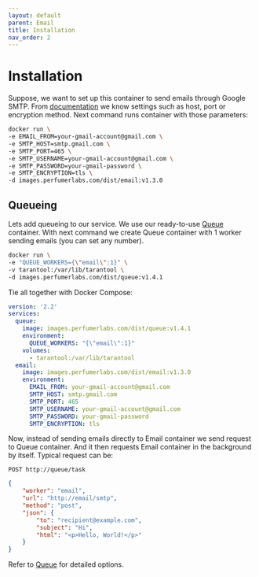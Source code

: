 ```yaml
---
layout: default
parent: Email
title: Installation
nav_order: 2
---
```


Installation
============

Suppose, we want to set up this container to send emails through Google SMTP.
From [documentation](https://developers.google.com/gmail/imap/imap-smtp) we know settings such as host, port or encryption method.
Next command runs container with those parameters:

```bash
docker run \
-e EMAIL_FROM=your-gmail-account@gmail.com \
-e SMTP_HOST=smtp.gmail.com \
-e SMTP_PORT=465 \
-e SMTP_USERNAME=your-gmail-account@gmail.com \
-e SMTP_PASSWORD=your-gmail-password \
-e SMTP_ENCRYPTION=tls \
-d images.perfumerlabs.com/dist/email:v1.3.0
```

Queueing
--------

Lets add queueing to our service. We use our ready-to-use [Queue](/images/queue) container.
With next command we create Queue container with 1 worker sending emails (you can set any number).

```bash
docker run \
-e "QUEUE_WORKERS={\"email\":1}" \
-v tarantool:/var/lib/tarantool \
-d images.perfumerlabs.com/dist/queue:v1.4.1
```

Tie all together with Docker Compose:

```yml
version: '2.2'
services:
  queue:
    image: images.perfumerlabs.com/dist/queue:v1.4.1
    environment:
      QUEUE_WORKERS: "{\"email\":1}"
    volumes:
      - tarantool:/var/lib/tarantool
  email:
    image: images.perfumerlabs.com/dist/email:v1.3.0
    environment:
      EMAIL_FROM: your-gmail-account@gmail.com
      SMTP_HOST: smtp.gmail.com
      SMTP_PORT: 465
      SMTP_USERNAME: your-gmail-account@gmail.com
      SMTP_PASSWORD: your-gmail-password
      SMTP_ENCRYPTION: tls
```

Now, instead of sending emails directly to Email container we send request to Queue container.
And it then requests Email container in the background by itself.
Typical request can be:

```
POST http://queue/task
```

```json
{
    "worker": "email",
    "url": "http://email/smtp",
    "method": "post",
    "json": {
        "to": "recipient@example.com",
        "subject": "Hi",
        "html": "<p>Hello, World!</p>"
    }
}
```

Refer to [Queue](/images/queue) for detailed options.